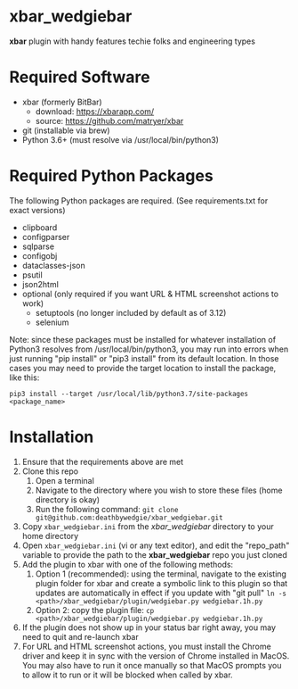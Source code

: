 # xbar_wedgiebar
**xbar** plugin with handy features techie folks and engineering types

# Required Software
* xbar (formerly BitBar)
  * download: https://xbarapp.com/
  * source: https://github.com/matryer/xbar
* git (installable via brew)
* Python 3.6+ (must resolve via /usr/local/bin/python3)

# Required Python Packages
The following Python packages are required. (See requirements.txt for exact versions)

* clipboard
* configparser
* sqlparse
* configobj
* dataclasses-json
* psutil
* json2html
* optional (only required if you want URL & HTML screenshot actions to work)
  * setuptools (no longer included by default as of 3.12)
  * selenium

Note: since these packages must be installed for whatever installation of 
Python3 resolves from /usr/local/bin/python3, you may run into errors when just 
running "pip install" or "pip3 install" from its default location. In those 
cases you may need to provide the target location to install the package, like 
this:

`pip3 install --target /usr/local/lib/python3.7/site-packages <package_name>`


# Installation
1. Ensure that the requirements above are met
2. Clone this repo
   1. Open a terminal
   2. Navigate to the directory where you wish to store these files (home directory is okay)
   3. Run the following command: `git clone git@github.com:deathbywedgie/xbar_wedgiebar.git`
3. Copy `xbar_wedgiebar.ini` from the *xbar_wedgiebar* directory to your home directory
4. Open `xbar_wedgiebar.ini` (vi or any text editor), and edit the "repo_path" variable to provide the path to the **xbar_wedgiebar** repo you just cloned
5. Add the plugin to xbar with one of the following methods:
   1. Option 1 (recommended): using the terminal, navigate to the existing plugin folder for xbar and create a symbolic link to this plugin so that updates are automatically in effect if you update with "git pull" `ln -s <path>/xbar_wedgiebar/plugin/wedgiebar.py wedgiebar.1h.py`
   2. Option 2: copy the plugin file: `cp <path>/xbar_wedgiebar/plugin/wedgiebar.py wedgiebar.1h.py`
6. If the plugin does not show up in your status bar right away, you may need to quit and re-launch xbar
7. For URL and HTML screenshot actions, you must install the Chrome driver and keep it in sync with the version of Chrome installed in MacOS. You may also have to run it once manually so that MacOS prompts you to allow it to run or it will be blocked when called by xbar.
